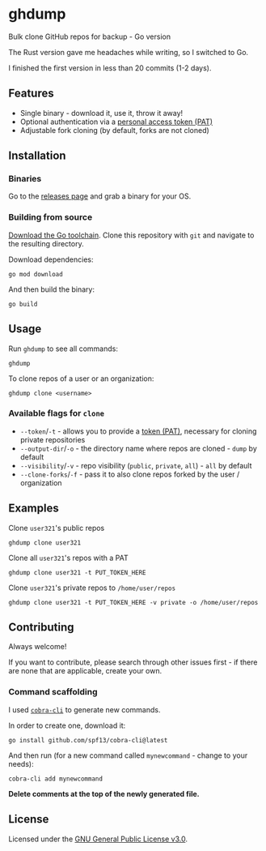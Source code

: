 # ghdump

Bulk clone GitHub repos for backup - Go version

The Rust version gave me headaches while writing, so I switched to Go.

I finished the first version in less than 20 commits (1-2 days).

## Features

- Single binary - download it, use it, throw it away!
- Optional authentication via a [personal access token (PAT)](https://docs.github.com/en/authentication/keeping-your-account-and-data-secure/creating-a-personal-access-token)
- Adjustable fork cloning (by default, forks are not cloned)

## Installation

### Binaries

Go to the [releases page](https://github.com/karmek-k/ghdump/releases) and grab a binary for your OS.

### Building from source

[Download the Go toolchain](https://go.dev/dl/). Clone this repository with `git` and navigate to the resulting directory.

Download dependencies:

```
go mod download
```

And then build the binary:

```
go build
```

## Usage

Run `ghdump` to see all commands:

```
ghdump
```

To clone repos of a user or an organization:

```
ghdump clone <username>
```

### Available flags for `clone`

- `--token`/`-t` - allows you to provide a [token (PAT)](https://docs.github.com/en/authentication/keeping-your-account-and-data-secure/creating-a-personal-access-token), necessary for cloning private repositories
- `--output-dir`/`-o` - the directory name where repos are cloned - `dump` by default
- `--visibility`/`-v` - repo visibility (`public`, `private`, `all`) - `all` by default
- `--clone-forks`/`-f` - pass it to also clone repos forked by the user / organization

## Examples

Clone `user321`'s public repos

```
ghdump clone user321
```

Clone all `user321`'s repos with a PAT

```
ghdump clone user321 -t PUT_TOKEN_HERE
```

Clone `user321`'s private repos to `/home/user/repos`

```
ghdump clone user321 -t PUT_TOKEN_HERE -v private -o /home/user/repos
```

## Contributing

Always welcome!

If you want to contribute, please search through other issues first - if there are none that are applicable,
create your own.

### Command scaffolding

I used [`cobra-cli`](https://github.com/spf13/cobra-cli) to generate new commands.

In order to create one, download it:

```
go install github.com/spf13/cobra-cli@latest
```

And then run (for a new command called `mynewcommand` - change to your needs):

```
cobra-cli add mynewcommand
```

**Delete comments at the top of the newly generated file.**

## License

Licensed under the [GNU General Public License v3.0](LICENSE).
